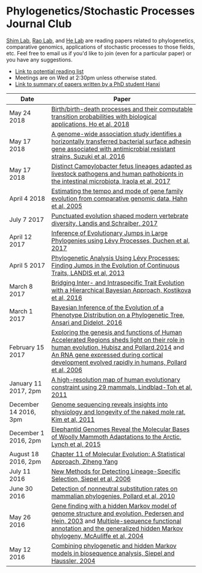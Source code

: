 # Phylogenetics/Stochastic Processes Journal Club

[Shim Lab](http://heejungshim.org), [Rao Lab](http://www.stat.purdue.edu/~varao/), and [He Lab](http://xinhelab.org/) are reading papers related to phylogenetics, comparative genomics, applications of stochastic processes to those fields, etc. Feel free to email us if you'd like to join (even for a particular paper) or you have any suggestions.

* [Link to potential reading list](https://docs.google.com/document/d/1whiJnESn0UGmLAcO762KCNRg6JJXb2a5CqTBrDzeHqQ/edit)
* Meetings are on Wed at 2:30pm unless otherwise stated.
* [Link to summary of papers written by a PhD student Hanxi](https://github.com/HanxiSun/PaperSummaries/blob/master/17Spr_Genetics.ipynb)


| Date        | Paper  |
| ------------|-----------------------|
|May 24 2018 | [Birth/birth-death processes and their computable transition probabilities with biological applications, Ho et al, 2018](https://link.springer.com/article/10.1007/s00285-017-1160-3)|
|May 17 2018 | [A genome-wide association study identifies a horizontally transferred bacterial surface adhesin gene associated with antimicrobial resistant strains, Suzuki et al, 2016](https://www.nature.com/articles/srep37811)|
|May 17 2018 | [Distinct Campylobacter fetus lineages adapted as livestock pathogens and human pathobionts in the intestinal microbiota, Iraola et al, 2017](https://www.nature.com/articles/s41467-017-01449-9)|
|April 4 2018 | [Estimating the tempo and mode of gene family evolution from comparative genomic data, Hahn et al, 2005](https://www.ncbi.nlm.nih.gov/pubmed/16077014)|
|July 7 2017 | [Punctuated evolution shaped modern vertebrate diversity, Landis and Schraiber, 2017](http://biorxiv.org/content/early/2017/06/18/151175)|
|April 12 2017 | [Inference of Evolutionary Jumps in Large Phylogenies using Lévy Processes, Duchen et al, 2017](https://academic.oup.com/sysbio/article-lookup/doi/10.1093/sysbio/syx028)|
|April 5 2017 | [Phylogenetic Analysis Using Lévy Processes: Finding Jumps in the Evolution of Continuous Traits, LANDIS et al, 2013](https://www.ncbi.nlm.nih.gov/pmc/articles/PMC3566600/pdf/sys086.pdf)|
|March 8 2017 | [Bridging Inter- and Intraspecific Trait Evolution with a Hierarchical Bayesian Approach, Kostikova et al, 2016](https://academic.oup.com/sysbio/article/65/3/417/2468958/Bridging-Inter-and-Intraspecific-Trait-Evolution)|
|March 1 2017 | [Bayesian Inference of the Evolution of a Phenotype Distribution on a Phylogenetic Tree, Ansari and Didelot, 2016](http://www.genetics.org/content/early/2016/07/11/genetics.116.190496) |
|February 15 2017 | [Exploring the genesis and functions of Human Accelerated Regions sheds light on their role in human evolution, Hubisz and Pollard,2014](http://www.sciencedirect.com/science/article/pii/S0959437X14000781) and [An RNA gene expressed during cortical development evolved rapidly in humans, Pollard et al, 2006](http://www.nature.com/nature/journal/v443/n7108/full/nature05113.html)|
|January 11 2017, 2pm | [A high-resolution map of human evolutionary constraint using 29 mammals, Lindblad-Toh et al, 2011](http://www.nature.com/nature/journal/v478/n7370/full/nature10530.html) |
|December 14 2016, 3pm | [Genome sequencing reveals insights into physiology and longevity of the naked mole rat, Kim et al, 2011](http://www.nature.com.ezproxy.lib.purdue.edu/nature/journal/v479/n7372/full/nature10533.html) |
|December 1 2016, 2pm | [Elephantid Genomes Reveal the Molecular Bases of Woolly Mammoth Adaptations to the Arctic, Lynch et al, 2015](http://www.cell.com/cell-reports/abstract/S2211-1247%2815%2900639-7?_returnURL=http%3A%2F%2Flinkinghub.elsevier.com%2Fretrieve%2Fpii%2FS2211124715006397%3Fshowall%3Dtrue&cc=y=) |
|August 18 2016, 2pm | [Chapter 11 of Molecular Evolution: A Statistical Approach, Ziheng Yang](https://global.oup.com/academic/product/molecular-evolution-9780199602612?cc=us&lang=en&) |
|July 11 2016  | [New Methods for Detecting Lineage-Specific Selection, Siepel et al, 2006](http://compgen.cshl.edu/~acs/dless.pdf) |
|June 30 2016  | [Detection of nonneutral substitution rates on mammalian phylogenies, Pollard et al, 2010](http://genome.cshlp.org/content/20/1/110.long) |
|May 26 2016  | [Gene finding with a hidden Markov model of genome structure and evolution, Pedersen and Hein, 2003](http://www.ncbi.nlm.nih.gov/pubmed/12538242) and [Multiple-sequence functional annotation and the generalized hidden Markov phylogeny, McAuliffe et al, 2004](http://www.ncbi.nlm.nih.gov/pubmed/14988105)  |
|May 12 2016  | [Combining phylogenetic and hidden Markov models in biosequence analysis, Siepel and Haussler, 2004](http://www.ncbi.nlm.nih.gov/pubmed/15285899) |

